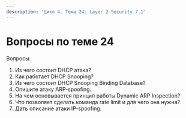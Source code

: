 ```yaml
---
description: 'Цикл 4. Тема 24: Layer 2 Security 7.1'
---
```


# Вопросы по теме 24

Вопросы:  
1. Из чего состоит DHCP атака?  
2. Как работает DHCP Snooping?  
3. Из чего состоит DHCP Snooping Binding Database?  
4. Опишите атаку ARP-spoofing.  
5. На чем основывается принцип работы Dynamic ARP Inspection?  
6. Что позволяет сделать команда rate limit и для чего она нужна?  
7. Дать описание атаки IP-spoofing.  


